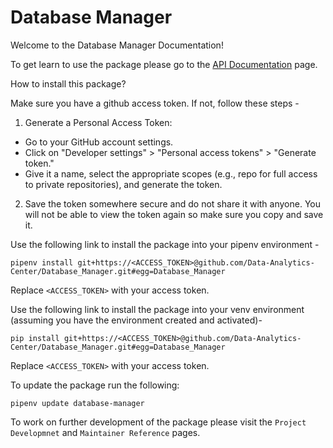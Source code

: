 # Database Manager 

Welcome to the Database Manager Documentation!

To get learn to use the package please go to the [API Documentation](/API_Subpages/description/) page.

How to install this package?

Make sure you have a github access token. If not, follow these steps -

1. Generate a Personal Access Token:
- Go to your GitHub account settings.
- Click on "Developer settings" > "Personal access tokens" > "Generate token."
- Give it a name, select the appropriate scopes (e.g., repo for full access to private repositories), and generate the token.

2. Save the token somewhere secure and do not share it with anyone. You will not be able to view the token again so make sure you copy and save it.

Use the following link to install the package into your pipenv environment - 

`pipenv install git+https://<ACCESS_TOKEN>@github.com/Data-Analytics-Center/Database_Manager.git#egg=Database_Manager`

Replace ``<ACCESS_TOKEN>`` with your access token.

Use the following link to install the package into your venv environment (assuming you have the environment created and activated)-

`pip install git+https://<ACCESS_TOKEN>@github.com/Data-Analytics-Center/Database_Manager.git#egg=Database_Manager`

Replace ``<ACCESS_TOKEN>`` with your access token.

To update the package run the following:

`pipenv update database-manager`

To work on further development of the package please visit the `Project Developmnet` and `Maintainer Reference` pages.